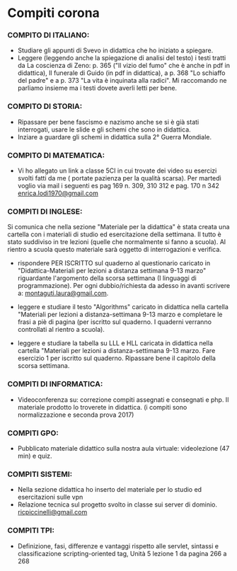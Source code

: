 # Compiti corona

### COMPITO DI ITALIANO: 
* Studiare gli appunti di Svevo in didattica che ho iniziato a spiegare. 
* Leggere (leggendo anche la spiegazione di analisi del testo) i testi tratti da La coscienza di Zeno: p. 365 ("Il vizio del fumo" che è anche in pdf in didattica), Il funerale di Guido (in pdf in didattica), a p. 368 "Lo schiaffo del padre" e a p. 373 "La vita è inquinata alla radici". Mi raccomando ne parliamo insieme ma i testi dovete averli letti per bene.

### COMPITO DI STORIA: 
* Ripassare per bene fascismo e nazismo anche se si è già stati interrogati, usare le slide e gli schemi che sono in didattica. 
* Inziare a guardare gli schemi in didattica sulla 2° Guerra Mondiale.

### COMPITO DI MATEMATICA: 
* Vi ho allegato un link a classe 5CI in cui trovate dei video su esercizi svolti fatti da me ( portate pazienza per la qualità scarsa). Per martedì voglio via mail i seguenti es pag 169 n. 309, 310 312 e pag. 170 n 342
enrica.lodi1970@gmail.com

### COMPITI DI INGLESE: 
Si comunica che nella sezione "Materiale per la didattica" è stata creata una cartella con i materiali di studio ed esercitazione della settimana. Il tutto è stato suddiviso in tre lezioni (quelle che normalmente si fanno a scuola). Al rientro a scuola questo materiale sarà oggetto di interrogazioni e verifica.

* rispondere PER ISCRITTO sul quaderno al questionario caricato in "Didattica-Materiali per lezioni a distanza settimana 9-13 marzo" riguardante l'argomento della scorsa settimana (I linguaggi di programmazione). Per ogni dubbio/richiesta da adesso in avanti scrivere a: montaguti.laura@gmail.com.

* leggere e studiare il testo "Algorithms" caricato in didattica nella cartella "Materiali per lezioni a distanza-settimana 9-13 marzo e completare le frasi a piè di pagina (per iscritto sul quaderno. I quaderni verranno controllati al rientro a scuola).

* leggere e studiare la tabella su LLL e HLL caricata in didattica nella cartella "Materiali per lezioni a distanza-settimana 9-13 marzo. Fare esercizio 1 per iscritto sul quaderno. Ripassare bene il capitolo della scorsa settimana.

### COMPITI DI INFORMATICA: 
* Videoconferenza su: correzione compiti assegnati e consegnati e php. Il materiale prodotto lo troverete in didattica.
(i compiti sono normalizzazione e seconda prova 2017)

### COMPITI GPO: 
* Pubblicato materiale didattico sulla nostra aula virtuale: videolezione (47 min) e quiz.

### COMPITI SISTEMI:
* Nella sezione didattica ho inserto del materiale per lo studio ed esercitazioni sulle vpn
* Relazione tecnica sul progetto svolto in classe sui server di dominio.
ricpiccinelli@gmail.com

### COMPITI TPI:  
* Definizione, fasi, differenze e vantaggi rispetto alle servlet, sintassi e classificazione scripting-oriented tag,
Unità 5 lezione 1 da pagina 266 a 268
